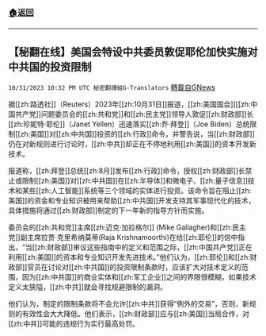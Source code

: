 ###  [:house:返回](README.md)
---


## 【秘翻在线】美国会特设中共委员敦促耶伦加快实施对中共国的投资限制
`10/31/2023 10:32 PM UTC 秘密翻譯組G-Translators` [轉載自GNews](https://gnews.org/articles/1905524)

据[[zh:路透社]]（Reuters）2023年[[zh:10月31日]]报道，[[zh:美国国会]][[zh:中国共产党]]问题委员会的[[zh:共和党]]和[[zh:民主党]]领导人敦促[[zh:财政部]]长[[zh:珍妮特·耶伦]]（Janet Yellen）迅速落实[[zh:乔·拜登]]（Joe Biden）总统限制[[zh:美国]]对[[zh:中共国]]投资的[[zh:行政]]命令，并警告说，当[[zh:财政部]]仍在对新规则进行讨论时，[[zh:中共]]却正在不停地利用[[zh:美国]]的资本开发新技术。

报道称，[[zh:拜登]]总统[[zh:8月]]发布[[zh:行政]]命令，授权[[zh:财政部]]长禁止或限制[[zh:美国]]对[[zh:中共国]]在[[zh:半导体]]和微电子、[[zh:量子信息]]技术和某些[[zh:人工智能]]系统等三个领域的实体进行投资。该命令旨在阻止[[zh:美国]]的资金和专业知识被用来帮助[[zh:中共国]]开发支持其军事现代化的技术，具体措施将通过[[zh:财政部]]制定的下一年新的指导方针而实施。

委员会的[[zh:共和党]]主席[[zh:迈克·加拉格尔]] (Mike Gallagher)和[[zh:民主党]]副主席拉贾·克里希纳莫蒂(Raja Krishnamoorthi)在给[[zh:耶伦]]的信中指出，“当[[zh:财政部]]审议这些指南中的定义和范围之际，[[zh:中国共产党]]正在利用[[zh:美国]]的资本和专业知识开发先进技术。”他们认为，[[zh:耶伦]]和[[zh:财政部]]官员在讨论对[[zh:中共国]]的投资限制条款时，应该扩大对技术定义的范围，因为[[zh:中共国]]的商业实体和[[zh:军工企业]]之间的界限很模糊，如果技术定义太狭隘，[[zh:中共]]就会寻找规避限制的漏洞。

他们认为，制定的限制条款将不会允许[[zh:中共]]获得“例外的交易”，否则，新规则的有效性会大大降低。他们表示，[[zh:财政部]]应与[[zh:美国]]当局合作，对[[zh:中共]]可能的违规行为实行最高处罚。

